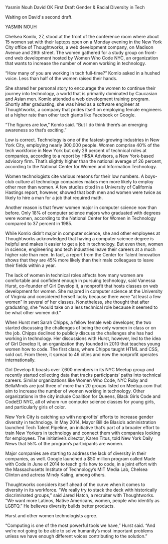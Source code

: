 Yasmin Nouh
David OK
First Draft
Gender & Racial Diversity in Tech

Waiting on David's second draft. 

YASMIN NOUH

Chelsea Komlo, 27, stood at the front of the conference room where about 15 women sat with their laptops open 
on a Monday evening in the New York City office of Thoughtworks, a web development company, on Madison Avenue 
and 29th street. The women gathered for a study group on front-end web development hosted by Women Who Code NYC, 
an organization that wants to increase the number of women working in technology. 

“How many of you are working in tech full-time?” Komlo asked in a hushed voice. Less than half of the women 
raised their hands. 

She shared her personal story to encourage the women to continue their journey into technology, a world that 
is primarily dominated by Caucasian and Asian men. Komlo attended a web development training program. 
Shortly after graduating, she was hired as a software engineer at Thoughtworks, a company that prides 
itself on employing female engineers at a higher rate than other tech giants like Facebook or Google. 

“The figures are low,” Komlo said. “But I do think there’s an emerging awareness so that’s exciting.” 

Low is correct. Technology is one of the fastest-growing industries in New York City, employing nearly 300,000 people.
Women comprise 40% of the tech workforce in New York but only 29 percent of technical roles at companies, according to
 a report by HR&A Advisors, a New York-based advisory firm. That’s slightly higher than the national average of 
 26 percent, according to the National Center for Women and Information Technology. 
  
Women technologists cite various reasons for their low numbers. A boys-club culture at technology companies 
makes men more likely to employ other men than women. A few studies cited in a University of California Hastings 
report, however, showed that both men and women were twice as likely to hire a man for a job that required math. 

Another reason is that fewer women major in computer science now than before. Only 18% of computer science majors
 who graduated with degrees were women, according to the National Center for Women in Technology compared to 
 37 percent in 1985. 

While Komlo didn’t major in computer science, she and other employees at Thoughtworks acknowledged that having
a computer science degree is helpful and makes it easier to get a job in technology. But even then, women in 
science, engineering and tech industries leave their careers at a much higher rate than men. In fact, 
a report from the Center for Talent Innovation shows that they are 45% more likely than their male colleagues 
to leave their fields within a year.

The lack of women in technical roles affects how many women are comfortable and confident enough in pursuing 
technology, said Vanessa Hurst, co-founder of Girl Develop it, a nonprofit that hosts classes on web development
for women. She majored in computer science at the University of Virginia and considered herself lucky because 
there were “at least a few women” in several of her classes. Nonetheless, she thought that after graduating, 
she “would take on a less technical role because it seemed to be what other women did.”

When Hurst met Sarah Chipps, a fellow female web developer, the two started discussing the challenges of
being the only women in class or on the job. Chipps declined to publicly discuss the challenges she has had working
in technology. Her discussions with Hurst, however, led to the idea of Girl Develop It, an organization they 
founded in 2010 that teaches young women how to code. The first class, where Chipps taught HTML and CSS, 
sold out. From there, it spread to 46 cities and now the nonprofit operates internationally.

Girl Develop It boasts over 7,600 members in its NYC Meetup group and recently started collecting data 
that tracks participants’ paths into technical careers. Similar organizations like Women Who Code, NYC Ruby 
and BellaMinds are just three of more than 20 groups listed on Meetup.com that aim to increase the number of 
women working in technology. Other organizations in the city include Coalition for Queens, Black Girls Code 
and CodeED NYC, all of whom run computer science classes for young girls, and particularly girls of color.

New York City is catching up with nonprofits’ efforts to increase gender diversity in technology. In May 2014, 
Mayor Bill de Blasio’s administration launched Tech Talent Pipeline, an initiative that’s part of a broader 
effort to train New Yorkers in technology and connect them with companies looking for employees. 
The initiative’s director, Karen Titus, told New York Daily News that 55% of the program’s participants are women.

Major companies are starting to address the lack of diversity in their companies, as well. Google 
launched a $50 million program called Made with Code in June of 2014 to teach girls how to code, 
in a joint effort with the Massachusetts Institute of Technology’s MIT Media Lab, Chelsea Clinton 
and actress Mindy Kaling, among others. 

Thoughtworks considers itself ahead of the curve when it comes to diversity in its workforce. 
“We really try to stack the deck with historically discriminated groups,” said Jared Hatch, a recruiter with 
Thoughtworks. “We want more Latinos, Native Americans, women, people who identify as LGBTQ.” 
He believes diversity builds better products.

Hurst and other women technologists agree. 

“Computing is one of the most powerful tools we have,” Hurst said. “And we’re not going to be able to solve 
humanity’s most important problems unless we have enough different voices contributing to the solution.”


